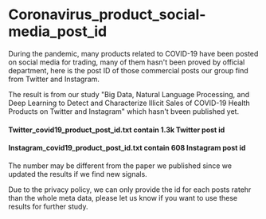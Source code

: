 # Coronavirus_product_social-media_post_id
During the pandemic, many products related to COVID-19 have been posted on social media for trading, many of them hasn't been proved by official department, here is the post ID of those commercial posts our group find from Twitter and Instagram. 

The result is from our study "Big Data, Natural Language Processing, and Deep Learning to Detect and Characterize Illicit Sales of COVID-19 Health Products on Twitter and Instagram" which hasn't bveen published yet.

#### Twitter_covid19_product_post_id.txt contain 1.3k Twitter post id
#### Instagram_covid19_product_post_id.txt contain 608 Instagram post id

The number may be different from the paper we published since we updated the results if we find new signals.

Due to the privacy policy, we can only provide the id for each posts ratehr than the whole meta data, please let us know if you want to use these results for further study.

